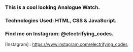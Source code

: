 ### This is a cool looking Analogue Watch.

### Technologies Used: HTML, CSS & JavaScript.

### Find me on Instagram: @electrifying_codes.

[Instagram] : https://www.instagram.com/electrifying_codes